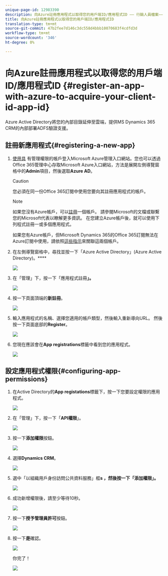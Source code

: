 ```yaml
---
unique-page-id: 12983390
description: 向Azure註冊應用程式以取得您的用戶端ID/應用程式ID —— 行銷人員檔案——產品檔案
title: 向Azure註冊應用程式以取得您的用戶端ID/應用程式ID
translation-type: tm+mt
source-git-commit: 47b2fee7d146c3dc558d4bbb10070683f4cdfd3d
workflow-type: tm+mt
source-wordcount: '346'
ht-degree: 0%

---
```



# 向Azure註冊應用程式以取得您的用戶端ID/應用程式ID {#register-an-app-with-azure-to-acquire-your-client-id-app-id}

Azure Active Directory將您的內部目錄延伸至雲端，提供MS Dynamics 365 CRM的內部部署ADFS驗證支援。

## 註冊新應用程式{#registering-a-new-app}

1. [使用具](http://manage.windowsazure.com/) 有管理權限的帳戶登入Microsoft Azure管理入口網站。您也可以透過Office 365管理中心存取Microsoft Azure入口網站，方法是展開左側導覽窗格中的&#x200B;**Admin**&#x200B;項目，然後選取&#x200B;**Azure AD**。

   >[!CAUTION]
   >
   >您必須在同一份Office 365訂閱中使用您要向其註冊應用程式的帳戶。

   >[!NOTE]
   >
   >如果您沒有Azure帳戶，可以[註冊](https://azure.microsoft.com/en-us/free/)一個帳戶。 請參閱Microsoft的文檔或聯繫您的Microsoft代表以瞭解更多資訊。 在您建立Azure帳戶後，就可以使用下列程式註冊一或多個應用程式。
   >
   >
   >如果您有Azure帳戶，但Microsoft Dynamics 365的Office 365訂閱無法在Azure訂閱中使用，請依照[這些指示](https://msdn.microsoft.com/office/office365/howto/setup-development-environment#bk_CreateAzureSubscription)來關聯這兩個帳戶。

1. 在左側導覽窗格中，尋找並按一下「Azure Active Directory」(Azure Active Directory)。****

   ![](assets/two.png)

1. 在「管理」下，按一下「應用程式註冊&#x200B;**」。**

   ![](assets/three.png)

1. 按一下頁面頂端的**新註冊**。

   ![](assets/four.png)

1. 輸入應用程式的名稱、選擇您適用的帳戶類型，然後輸入重新導向URL。 然後按一下頁面底部的&#x200B;**Register**。

   ![](assets/five.png)

1. 您現在應該會在&#x200B;**App registrations**&#x200B;標籤中看到您的應用程式。

   ![](assets/six.png)

## 設定應用程式權限{#configuring-app-permissions}

1. 在Active Directory的&#x200B;**App registations**&#x200B;標籤下，按一下您要設定權限的應用程式。

   ![](assets/seven.png)

1. 在「管理」下，按一下「**API權限**」。

   ![](assets/eight.png)

1. 按一下&#x200B;**添加權限**&#x200B;按鈕。

   ![](assets/nine.png)

1. 選擇&#x200B;**Dynamics CRM**。

   ![](assets/ten.png)

1. 選中「以組織用戶身份訪問公共資料服務」框****s **，然後按一下「添加權限」。******

   ![](assets/eleven.png)

1. 成功新增權限後，請至少等待10秒。

   ![](assets/twelve.png)

1. 按一下&#x200B;**授予管理員許可**&#x200B;按鈕。

   ![](assets/thirteen.png)

1. 按一下&#x200B;**是**&#x200B;確認。

   ![](assets/fourteen.png)

   你完了！

   ![](assets/fifteen.png)

